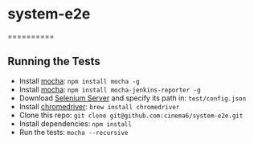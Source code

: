 # system-e2e
==========

## Running the Tests
* Install [mocha](http://visionmedia.github.io/mocha/): ```npm install mocha -g```
* Install [mocha](https://github.com/futurice/mocha-jenkins-reporter): ```npm install mocha-jenkins-reporter -g```
* Download [Selenium Server](http://docs.seleniumhq.org/download/) and specify its path in: ```test/config.json```
* Install [chromedriver](https://code.google.com/p/selenium/wiki/ChromeDriver): ```brew install chromedriver```
* Clone this repo: ```git clone git@github.com:cinema6/system-e2e.git```
* Install dependencies: ```npm install```
* Run the tests: ```mocha --recursive```
